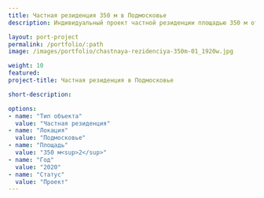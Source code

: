 ```yaml
---
title: Частная резиденция 350 м в Подмосковье
description: Индивидуальный проект частной резиденции площадью 350 м от архитектурного бюро А510. Индивидуальное проектирование на заказ.

layout: port-project
permalink: /portfolio/:path
image: /images/portfolio/chastnaya-rezidenciya-350m-01_1920w.jpg

weight: 10
featured:
project-title: Частная резиденция в Подмосковье

short-description: 

options:
- name: "Тип объекта"
  value: "Частная резиденция"
- name: "Локация"
  value: "Подмосковье"
- name: "Площадь"
  value: "350 м<sup>2</sup>"
- name: "Год"
  value: "2020"
- name: "Статус"
  value: "Проект"
---
```

